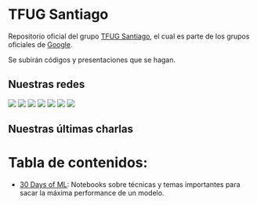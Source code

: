 # TFUG Santiago 
 Repositorio oficial del grupo [TFUG Santiago](https://www.meetup.com/es/TensorFlow-Santiago/), el cual es parte de los grupos oficiales de [Google](https://www.tensorflow.org/community/groups?authuser=1).
 
 Se subirán códigos y presentaciones que se hagan.
 
 ## Nuestras redes 
 [![][badge-meetup]][url-meetup] [![][badge-linkedin]][url-linkedin] [![][badge-youtube]][url-youtube] [![][badge-twitter]][url-twitter] [![][badge-slack]][url-slack] [![][badge-discord]][url-discord] [![][badge-telegram]][url-telegram]
 
## Nuestras últimas charlas 
<!-- YOUTUBE:START -->
<!-- YOUTUBE:END -->
 
 # Tabla de contenidos:
 
 - [30 Days of ML](https://github.com/danpereda/TFUG_Santiago/tree/main/30%20Days%20of%20ML): Notebooks sobre técnicas y temas importantes para sacar la máxima performance de un modelo.

<!-- Badges and links -->
[badge-linkedin-full]: https://img.shields.io/static/v1?label=TensorFlow%20and%20ML%20User%20Group%20Santiago&message=LinkedIn&style=for-the-badge&logo=linkedin&color=0A66C2 
[badge-linkedin]: https://img.shields.io/static/v1?label=&message=LinkedIn&style=for-the-badge&logo=linkedin&color=0A66C2
[url-linkedin]: https://www.linkedin.com/company/tensorflow-user-group-santiago

[badge-slack]: https://img.shields.io/static/v1?label=%20&message=Slack&style=for-the-badge&logo=slack&color=4A154B 
[url-slack]: https://join.slack.com/t/tensorflow-chile/shared_invite/zt-wphk5zhv-A5YRRu3esCUHKRKC4rtTJg 

[badge-twitter-full]: https://img.shields.io/static/v1?label=@UserSantiago&message=Twitter&style=for-the-badge&logo=twitter&color=1DA1F2
[badge-twitter]: https://img.shields.io/static/v1?label&message=Twitter&style=for-the-badge&logo=twitter&color=1DA1F2&logoColor=white
[url-twitter]: https://twitter.com/UserSantiago 

[badge-telegram-full]: https://img.shields.io/static/v1?label=TensorFlow-Chile&message=Telegram&style=for-the-badge&logo=telegram&color=26A5E4 
[badge-telegram]: https://img.shields.io/static/v1?label=&message=Telegram&style=for-the-badge&logo=telegram&color=26A5E4
[url-telegram]: https://t.me/joinchat/3XBhc9ORx_4xYjc5

[badge-meetup-full]: https://img.shields.io/static/v1?label=TensorFlow%20Santiago&message=MeetUp&style=for-the-badge&logo=meetup&color=ED1C40 
[badge-meetup]: https://img.shields.io/static/v1?label=&message=MeetUp&style=for-the-badge&logo=meetup&color=ED1C40
[url-meetup]: https://www.meetup.com/TensorFlow-Santiago/

[badge-youtube-full]: https://img.shields.io/static/v1?label=TFUG%20Santiago%20Chile&message=YouTube&style=for-the-badge&logo=youtube&color=FF0000
[badge-youtube]: https://img.shields.io/static/v1?label=&message=YouTube&style=for-the-badge&logo=youtube&color=FF0000
[url-youtube]: https://www.youtube.com/channel/UC_O43Juzt06b9kgP0d-QgSQ 

[badge-discord-full]: https://img.shields.io/static/v1?label=TFUG%20Chile&message=Discord&style=for-the-badge&logo=discord&color=5865F2
[badge-discord]: https://img.shields.io/static/v1?label=&message=Discord&style=for-the-badge&logo=discord&color=5865F2&logoColor=white
[url-discord]: https://discord.gg/dcVsdjPT
